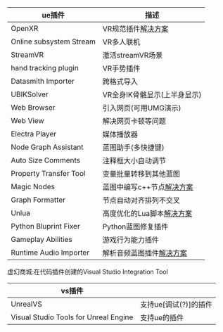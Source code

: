 |ue插件|描述|
|-|-|
|OpenXR                  |VR规范插件[解决方案](https://vreue4.com/documentation)|
|Online subsystem Stream |VR多人联机|
|StreamVR                |激活streamVR场景|
|hand tracking plugin    |VR手势插件|
|Datasmith Importer      |跨格式导入|
|UBIKSolver              |VR全身IK骨骼显示(上半身显示)|
|Web Browser             |引入网页(可用UMG演示)|
|Web View                |解决网页卡顿等问题|
|Electra Player          |媒体播放器|
|Node Graph Assistant    |蓝图助手(多快捷键)|
|Auto Size Comments      |注释框大小自动调节|
|Property Transfer Tool  |变量批量转移到其他蓝图|
|Magic Nodes             |蓝图中编写c++节点[解决方案](https://brunoxavierleite.com/2019/01/16/unreal-magic-nodes-programming/)|
|Graph Formatter         |节点自动对齐排列不交叉|
|Unlua                   |高度优化的Lua脚本[解决方案](https://github.com/Tencent/UnLua)|
|Python Bluprint Fixer   |Python蓝图修复插件|
|Gameplay Abilities      |游戏行为能力插件|
|Runtime Audio Importer  |解析音频蓝图插件[解决方案](https://github.com/gtreshchev/RuntimeAudioImporter)|

虚幻商城:在代码插件创建的Visual Studio Integration Tool

|vs插件||
|-|-|
|UnrealVS                |支持ue[调试(?)]的插件|
|Visual Studio Tools for Unreal Engine|支持ue的插件|